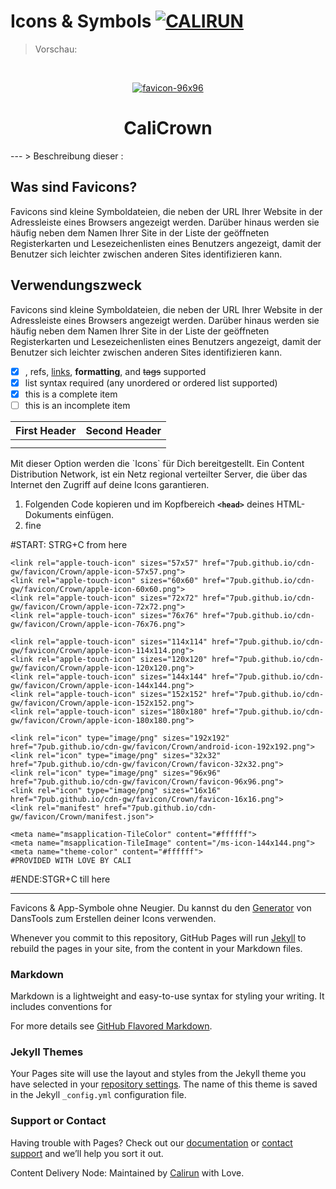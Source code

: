 # Icons & Symbols  [![CALIRUN](https://img.shields.io/badge/Calirun-Projekte-blue)](https://cali.run)

> Vorschau:

<br>
<small></small>
<p align="center">
<a style="display:none" href="favicon-16x16.png" target="_blank">
<img src="favicon-16x16.png" alt="favicon-16x16" title="favicon-16x16" /></a>
<a style="display:none" href="favicon-32x32.png" target="_blank">
<img src="favicon-32x32.png" alt="favicon-32x32" title="favicon-32x32" /></a>
<a style="display:none" href="android-icon-48x48.png" target="_blank">
<img src="android-icon-48x48.png" alt="android-icon-48x48" title="android-icon-48x48" /></a>
<a style="display:none" href="ms-icon-70x70.png" target="_blank">
<img src="ms-icon-70x70.png" alt="ms-icon-70x70" title="ms-icon-70x70" /></a>
<a style="display:unset" href="favicon-96x96.png" target="_blank">
<img src="favicon-96x96.png" alt="favicon-96x96" title="favicon-96x96" /></a>
<a style="display:none" href="ms-icon-70x70.png" target="_blank">
<img src="ms-icon-70x70.png" alt="ms-icon-70x70" title="ms-icon-70x70" /></a>
<a style="display:none" href="android-icon-48x48.png" target="_blank">
<img src="android-icon-48x48.png" alt="android-icon-48x48" title="android-icon-48x48" /></a>
<a style="display:none" href="favicon-32x32.png" target="_blank">
<img src="favicon-32x32.png" alt="favicon-32x32" title="favicon-32x32" /></a>
<a style="display:none" href="favicon-16x16.png" target="_blank">
<img src="favicon-16x16.png" alt="favicon-16x16" title="favicon-16x16" /></a>
</p>
</center>

<center><h1>CaliCrown</h1></center>
---
> Beschreibung dieser :

## Was sind Favicons?
Favicons sind kleine Symboldateien, die neben der URL Ihrer Website in der Adressleiste eines Browsers angezeigt werden. Darüber hinaus werden sie häufig neben dem Namen Ihrer Site in der Liste der geöffneten Registerkarten und Lesezeichenlisten eines Benutzers angezeigt, damit der Benutzer sich leichter zwischen anderen Sites identifizieren kann.
<br>

## Verwendungszweck
Favicons sind kleine Symboldateien, die neben der URL Ihrer Website in der Adressleiste eines Browsers angezeigt werden. Darüber hinaus werden sie häufig neben dem Namen Ihrer Site in der Liste der geöffneten Registerkarten und Lesezeichenlisten eines Benutzers angezeigt, damit der Benutzer sich leichter zwischen anderen Sites identifizieren kann.
<br>

- [x] , refs, [links](), **formatting**, and <del>tags</del> supported
- [x] list syntax required (any unordered or ordered list supported)
- [x] this is a complete item
- [ ] this is an incomplete item

<center>

| First Header | Second Header |
|---------|---------|
|  |  |
|  |  |

</center>

<p>
Mit dieser Option werden die `Icons` für Dich bereitgestellt. Ein Content Distribution Network, ist ein Netz regional verteilter Server, die über das Internet den Zugriff auf deine Icons garantieren. 
</p>

1) Folgenden Code kopieren und im Kopfbereich <strong>```<head>```</strong> deines HTML-Dokuments einfügen.<br>
2) fine

#START: STRG+C from here
    
    <link rel="apple-touch-icon" sizes="57x57" href="7pub.github.io/cdn-gw/favicon/Crown/apple-icon-57x57.png">
    <link rel="apple-touch-icon" sizes="60x60" href="7pub.github.io/cdn-gw/favicon/Crown/apple-icon-60x60.png">
    <link rel="apple-touch-icon" sizes="72x72" href="7pub.github.io/cdn-gw/favicon/Crown/apple-icon-72x72.png">
    <link rel="apple-touch-icon" sizes="76x76" href="7pub.github.io/cdn-gw/favicon/Crown/apple-icon-76x76.png">
    
    <link rel="apple-touch-icon" sizes="114x114" href="7pub.github.io/cdn-gw/favicon/Crown/apple-icon-114x114.png">
    <link rel="apple-touch-icon" sizes="120x120" href="7pub.github.io/cdn-gw/favicon/Crown/apple-icon-120x120.png">
    <link rel="apple-touch-icon" sizes="144x144" href="7pub.github.io/cdn-gw/favicon/Crown/apple-icon-144x144.png">
    <link rel="apple-touch-icon" sizes="152x152" href="7pub.github.io/cdn-gw/favicon/Crown/apple-icon-152x152.png">
    <link rel="apple-touch-icon" sizes="180x180" href="7pub.github.io/cdn-gw/favicon/Crown/apple-icon-180x180.png">
    
    <link rel="icon" type="image/png" sizes="192x192"  href="7pub.github.io/cdn-gw/favicon/Crown/android-icon-192x192.png">
    <link rel="icon" type="image/png" sizes="32x32" href="7pub.github.io/cdn-gw/favicon/Crown/favicon-32x32.png">
    <link rel="icon" type="image/png" sizes="96x96" href="7pub.github.io/cdn-gw/favicon/Crown/favicon-96x96.png">
    <link rel="icon" type="image/png" sizes="16x16" href="7pub.github.io/cdn-gw/favicon/Crown/favicon-16x16.png">
    <link rel="manifest" href="7pub.github.io/cdn-gw/favicon/Crown/manifest.json">
    
    <meta name="msapplication-TileColor" content="#ffffff">
    <meta name="msapplication-TileImage" content="/ms-icon-144x144.png">
    <meta name="theme-color" content="#ffffff">
    #PROVIDED WITH LOVE BY CALI
#ENDE:STGR+C till here

<hr>

Favicons & App-Symbole ohne Neugier. Du kannst du den [Generator](https://https://www.favicon-generator.org/) von DansTools zum Erstellen deiner Icons verwenden.

Whenever you commit to this repository, GitHub Pages will run [Jekyll](https://jekyllrb.com/) to rebuild the pages in your site, from the content in your Markdown files.

### Markdown

Markdown is a lightweight and easy-to-use syntax for styling your writing. It includes conventions for

For more details see [GitHub Flavored Markdown](https://guides.github.com/features/mastering-markdown/).

### Jekyll Themes

Your Pages site will use the layout and styles from the Jekyll theme you have selected in your [repository settings](https://github.com/7pub/cdn-gw/settings). The name of this theme is saved in the Jekyll `_config.yml` configuration file.

### Support or Contact

Having trouble with Pages? Check out our [documentation](https://docs.github.com/categories/github-pages-basics/) or [contact support](https://github.com/contact) and we’ll help you sort it out.

Content Delivery Node: Maintained by [Calirun](https://https://www.cali.run/) with Love.<br>
